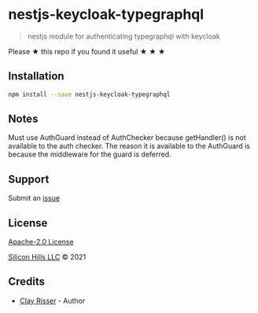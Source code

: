 # nestjs-keycloak-typegraphql

> nestjs module for authenticating typegraphql with keycloak

Please ★ this repo if you found it useful ★ ★ ★

## Installation

```sh
npm install --save nestjs-keycloak-typegraphql
```

## Notes

Must use AuthGuard instead of AuthChecker because getHandler() is not available to the auth checker.  The reason it is available to the AuthGuard is because the middleware for the guard is deferred.

## Support

Submit an [issue](https://github.com/clayrisser/nestjs-keycloak-typegraphql/issues/new)

## License

[Apache-2.0 License](LICENSE)

[Silicon Hills LLC](https://clayrisser.com) © 2021

## Credits

- [Clay Risser](https://clayrisser.com) - Author
